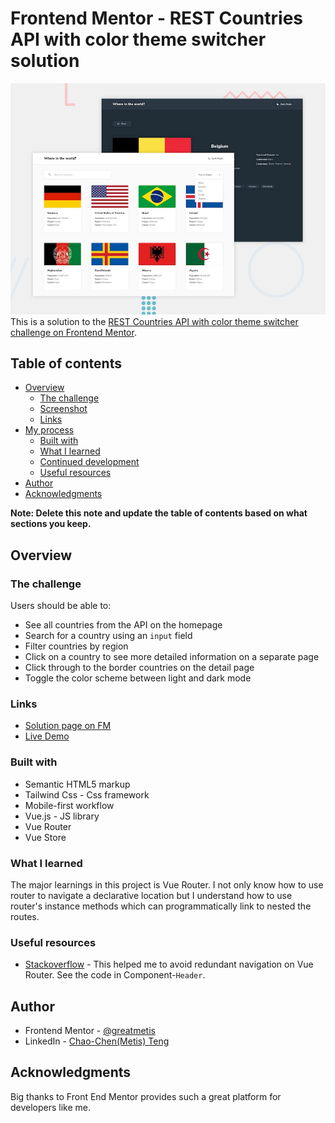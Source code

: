 # Frontend Mentor - REST Countries API with color theme switcher solution

![Design Overview](./design/desktop-preview.jpg)
This is a solution to the [REST Countries API with color theme switcher challenge on Frontend Mentor](https://www.frontendmentor.io/challenges/rest-countries-api-with-color-theme-switcher-5cacc469fec04111f7b848ca).

## Table of contents

- [Overview](#overview)
  - [The challenge](#the-challenge)
  - [Screenshot](#screenshot)
  - [Links](#links)
- [My process](#my-process)
  - [Built with](#built-with)
  - [What I learned](#what-i-learned)
  - [Continued development](#continued-development)
  - [Useful resources](#useful-resources)
- [Author](#author)
- [Acknowledgments](#acknowledgments)

**Note: Delete this note and update the table of contents based on what sections you keep.**

## Overview

### The challenge

Users should be able to:

- See all countries from the API on the homepage
- Search for a country using an `input` field
- Filter countries by region
- Click on a country to see more detailed information on a separate page
- Click through to the border countries on the detail page
- Toggle the color scheme between light and dark mode

### Links

- [Solution page on FM](https://www.frontendmentor.io/solutions/rest-countries-api-axios-vue-vue-router-tailwind-css-loader-4rNGCCJ4Q)
- [Live Demo](https://greatmetis.github.io/greatmetis-rest-countries-api-with-color-theme-switcher/)

### Built with

- Semantic HTML5 markup
- Tailwind Css - Css framework
- Mobile-first workflow
- Vue.js - JS library
- Vue Router
- Vue Store

### What I learned

The major learnings in this project is Vue Router. I not only know how to use router to navigate a declarative location but I understand how to use router's instance methods which can programmatically link to nested the routes.

### Useful resources

- [Stackoverflow](https://stackoverflow.com/questions/62462276/how-to-solve-avoided-redundant-navigation-to-current-location-error-in-vue) - This helped me to avoid redundant navigation on Vue Router. See the code in Component-`Header`.

## Author

- Frontend Mentor - [@greatmetis](https://www.frontendmentor.io/profile/@greatmetis)
- LinkedIn - [Chao-Chen(Metis) Teng](https://www.linkedin.com/in/chao-chen-metis-teng/)

## Acknowledgments

Big thanks to Front End Mentor provides such a great platform for developers like me.

